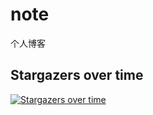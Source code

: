 # note
个人博客

## Stargazers over time

[![Stargazers over time](https://starchart.cc/yangweijie/note.svg)](https://starchart.cc/yangweijie/note)
